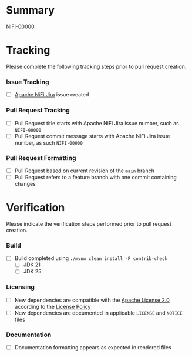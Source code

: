 <!-- Licensed to the Apache Software Foundation (ASF) under one or more -->
<!-- contributor license agreements.  See the NOTICE file distributed with -->
<!-- this work for additional information regarding copyright ownership. -->
<!-- The ASF licenses this file to You under the Apache License, Version 2.0 -->
<!-- (the "License"); you may not use this file except in compliance with -->
<!-- the License.  You may obtain a copy of the License at -->
<!--     http://www.apache.org/licenses/LICENSE-2.0 -->
<!-- Unless required by applicable law or agreed to in writing, software -->
<!-- distributed under the License is distributed on an "AS IS" BASIS, -->
<!-- WITHOUT WARRANTIES OR CONDITIONS OF ANY KIND, either express or implied. -->
<!-- See the License for the specific language governing permissions and -->
<!-- limitations under the License. -->

# Summary

[NIFI-00000](https://issues.apache.org/jira/browse/NIFI-00000)

# Tracking

Please complete the following tracking steps prior to pull request creation.

### Issue Tracking

- [ ] [Apache NiFi Jira](https://issues.apache.org/jira/browse/NIFI) issue created

### Pull Request Tracking

- [ ] Pull Request title starts with Apache NiFi Jira issue number, such as `NIFI-00000`
- [ ] Pull Request commit message starts with Apache NiFi Jira issue number, as such `NIFI-00000`

### Pull Request Formatting

- [ ] Pull Request based on current revision of the `main` branch
- [ ] Pull Request refers to a feature branch with one commit containing changes

# Verification

Please indicate the verification steps performed prior to pull request creation.

### Build

- [ ] Build completed using `./mvnw clean install -P contrib-check`
  - [ ] JDK 21
  - [ ] JDK 25

### Licensing

- [ ] New dependencies are compatible with the [Apache License 2.0](https://apache.org/licenses/LICENSE-2.0) according to the [License Policy](https://www.apache.org/legal/resolved.html)
- [ ] New dependencies are documented in applicable `LICENSE` and `NOTICE` files

### Documentation

- [ ] Documentation formatting appears as expected in rendered files
